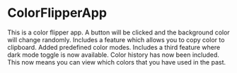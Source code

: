 # ColorFlipperApp
This is a color flipper app. A button will be clicked and the background color will change randomly. Includes a feature which allows you to copy color to clipboard. Added predefined color modes. Includes a third feature where dark mode toggle is now available. Color history has now been included. This now means you can view which colors that you have used in the past. 


